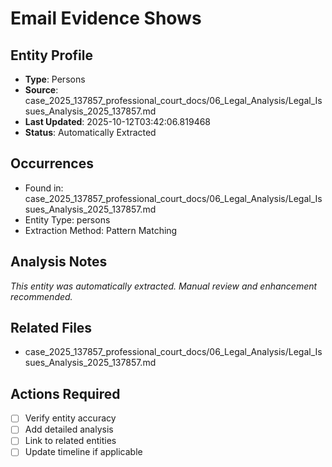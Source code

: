 # Email Evidence Shows

## Entity Profile
- **Type**: Persons
- **Source**: case_2025_137857_professional_court_docs/06_Legal_Analysis/Legal_Issues_Analysis_2025_137857.md
- **Last Updated**: 2025-10-12T03:42:06.819468
- **Status**: Automatically Extracted

## Occurrences
- Found in: case_2025_137857_professional_court_docs/06_Legal_Analysis/Legal_Issues_Analysis_2025_137857.md
- Entity Type: persons
- Extraction Method: Pattern Matching

## Analysis Notes
*This entity was automatically extracted. Manual review and enhancement recommended.*

## Related Files
- case_2025_137857_professional_court_docs/06_Legal_Analysis/Legal_Issues_Analysis_2025_137857.md

## Actions Required
- [ ] Verify entity accuracy
- [ ] Add detailed analysis
- [ ] Link to related entities
- [ ] Update timeline if applicable
